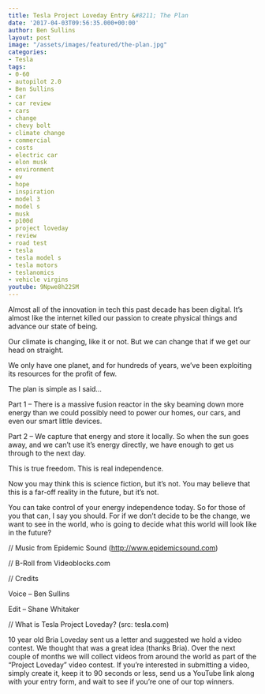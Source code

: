 ```yaml
---
title: Tesla Project Loveday Entry &#8211; The Plan
date: '2017-04-03T09:56:35.000+00:00'
author: Ben Sullins
layout: post
image: "/assets/images/featured/the-plan.jpg"
categories:
- Tesla
tags:
- 0-60
- autopilot 2.0
- Ben Sullins
- car
- car review
- cars
- change
- chevy bolt
- climate change
- commercial
- costs
- electric car
- elon musk
- environment
- ev
- hope
- inspiration
- model 3
- model s
- musk
- p100d
- project loveday
- review
- road test
- tesla
- tesla model s
- tesla motors
- teslanomics
- vehicle virgins
youtube: 9Npwe8h22SM
---
```

Almost all of the innovation in tech this past decade has been digital. It&#8217;s almost like the internet killed our passion to create physical things and advance our state of being.

Our climate is changing, like it or not. But we can change that if we get our head on straight.

We only have one planet, and for hundreds of years, we’ve been exploiting its resources for the profit of few.

The plan is simple as I said…

Part 1 &#8211; There is a massive fusion reactor in the sky beaming down more energy than we could possibly need to power our homes, our cars, and even our smart little devices.

Part 2 &#8211; We capture that energy and store it locally. So when the sun goes away, and we can’t use it’s energy directly, we have enough to get us through to the next day.

This is true freedom. This is real independence.

Now you may think this is science fiction, but it’s not. You may believe that this is a far-off reality in the future, but it’s not.

You can take control of your energy independence today. So for those of you that can, I say you should. For if we don’t decide to be the change, we want to see in the world, who is going to decide what this world will look like in the future?

// Music from Epidemic Sound (http://www.epidemicsound.com)

// B-Roll from Videoblocks.com

// Credits

Voice &#8211; Ben Sullins

Edit &#8211; Shane Whitaker

// What is Tesla Project Loveday? (src: tesla.com)

10 year old Bria Loveday sent us a letter and suggested we hold a video contest. We thought that was a great idea (thanks Bria). Over the next couple of months we will collect videos from around the world as part of the &#8220;Project Loveday&#8221; video contest. If you’re interested in submitting a video, simply create it, keep it to 90 seconds or less, send us a YouTube link along with your entry form, and wait to see if you’re one of our top winners.
